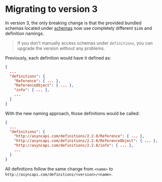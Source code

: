 # Migrating to version 3

In version 3, the only breaking change is that the provided bundled schemas located under [schemas](../schemas) now use completely different `$id`s and definition namings.

> If you don't manually access schemas under `definitions`, you can upgrade the version without any problems.

Previously, each definition would have it defined as:

```json
{
  ...
  "definitions": {
    "Reference": { ... },
    "ReferenceObject": { ... },
    "info": { ... },
    ...
  }
}
```

With the new naming approach, those definitions would be called:

```json
{
  ...
  "definitions": {
    "http://asyncapi.com/definitions/2.2.0/Reference": { ... },
    "http://asyncapi.com/definitions/2.2.0/ReferenceObject": { ... },
    "http://asyncapi.com/definitions/2.2.0/info": { ... },
    ...
  }
}
```

All definitions follow the same change from `<name>` to `http://asyncapi.com/definitions/<version>/<name>`.
